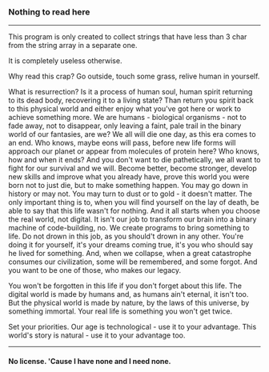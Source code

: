 ### Nothing to read here
____

This program is only created to collect strings that have less than 3 char from the string array in a separate one.


It is completely useless otherwise.


Why read this crap? Go outside, touch some grass, relive human in yourself.


What is resurrection? Is it a process of human soul, human spirit returning to its dead body, recovering it to a living state? Than return you spirit back to this physical world and either enjoy what you've got here or work to achieve something more. We are humans - biological organisms - not to fade away, not to disappear, only leaving a faint, pale trail in the binary world of our fantasies, are we? We all will die one day, as this era comes to an end. Who knows, maybe eons will pass, before new life forms will approach our planet or appear from molecules of protein here? Who knows, how and when it ends? And you don't want to die pathetically, we all want to fight for our survival and we will. Become better, become stronger, develop new skills and improve what you already have, prove this world you were born not to just die, but to make something happen. You may go down in history or may not. You may turn to dust or to gold - it doesn't matter. The only important thing is to, when you will find yourself on the lay of death, be able to say that this life wasn't for nothing. And it all starts when you choose the real world, not digital. It isn't our job to transform our brain into a binary machine of code-building, no. We create programs to bring something to life. Do not drown in this job, as you should't drown in any other. You're doing it for yourself, it's your dreams coming true, it's you who should say he lived for something. And, when we collapse, when a great catastrophe consumes our civilization, some will be remembered, and some forgot. And you want to be one of those, who makes our legacy.


You won't be forgotten in this life if you don't forget about this life. The digital world is made by humans and, as humans ain't eternal, it isn't too. But the physical world is made by nature, by the laws of this universe, by something immortal. Your real life is something you won't get twice.


Set your priorities. Our age is technological - use it to your advantage. This world's story is natural - use it to your advantage too.

____
#### No license. 'Cause I have none and I need none.